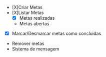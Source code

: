 - [X]Criar Metas
- [X]Listar Metas
  - [X] Metas realizadas
  - Metas abertas
- [X] Marcar/Desmarcar metas como concluidas
- Remover metas
- Sistema de mensagem
